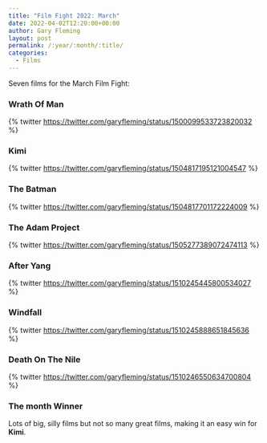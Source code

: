 ```yaml
---
title: "Film Fight 2022: March"
date: 2022-04-02T12:20:00+00:00
author: Gary Fleming
layout: post
permalink: /:year/:month/:title/
categories:
  - Films
---
```


Seven films for the March Film Fight:

### Wrath Of Man

{% twitter https://twitter.com/garyfleming/status/1500099533723820032 %}

### Kimi

{% twitter https://twitter.com/garyfleming/status/1504817195121004547 %}

### The Batman

{% twitter https://twitter.com/garyfleming/status/1504817701172224009 %}

### The Adam Project

{% twitter https://twitter.com/garyfleming/status/1505277389072474113 %}

### After Yang

{% twitter https://twitter.com/garyfleming/status/1510245445800534027 %}

### Windfall

{% twitter https://twitter.com/garyfleming/status/1510245888651845636 %}

### Death On The Nile

{% twitter https://twitter.com/garyfleming/status/1510246550634700804 %}


### The month Winner

Lots of big, silly films but not so many great films, making it an easy win for **Kimi**.
